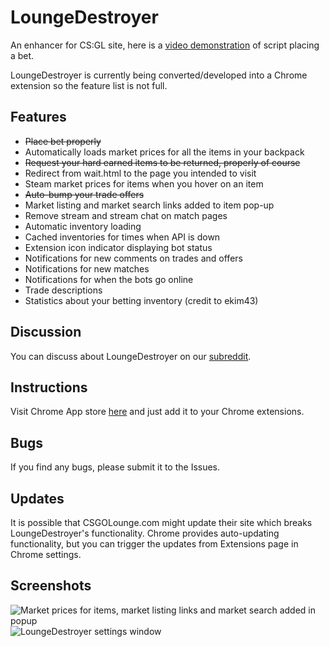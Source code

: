 LoungeDestroyer
==============

An enhancer for CS:GL site, here is a [video demonstration](http://youtu.be/JT2a4h35o90) of script placing a bet.

LoungeDestroyer is currently being converted/developed into a Chrome extension so the feature list is not full.

## Features
* ~~Place bet properly~~
* Automatically loads market prices for all the items in your backpack
* ~~Request your hard earned items to be returned, properly of course~~
* Redirect from wait.html to the page you intended to visit
* Steam market prices for items when you hover on an item
* ~~Auto-bump your trade offers~~
* Market listing and market search links added to item pop-up
* Remove stream and stream chat on match pages
* Automatic inventory loading
* Cached inventories for times when API is down
* Extension icon indicator displaying bot status
* Notifications for new comments on trades and offers
* Notifications for new matches
* Notifications for when the bots go online
* Trade descriptions
* Statistics about your betting inventory (credit to ekim43)

## Discussion
You can discuss about LoungeDestroyer on our [subreddit](http://www.reddit.com/r/loungedestroyer/).

## Instructions
Visit Chrome App store [here](https://chrome.google.com/webstore/detail/loungedestroyer/ghahcnmfjfckcedfajbhekgknjdplfcl) and just add it to your Chrome extensions.

## Bugs
If you find any bugs, please submit it to the Issues.

## Updates
It is possible that CSGOLounge.com might update their site which breaks LoungeDestroyer's functionality. Chrome provides auto-updating functionality, but you can trigger the updates from Extensions page in Chrome settings.

## Screenshots

![Market prices for items, market listing links and market search added in popup](http://puu.sh/ax80W/4aa5cf71e2.png)
![LoungeDestroyer settings window](http://puu.sh/az3tA/beb6194190.png)
